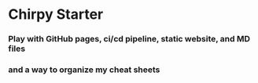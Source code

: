 # Chirpy Starter

### Play with GitHub pages, ci/cd pipeline, static website, and MD files
### and a way to organize my cheat sheets
